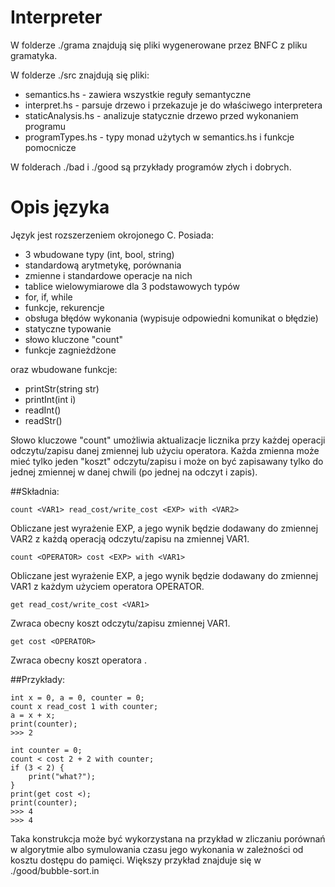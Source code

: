 # Interpreter

W folderze ./grama znajdują się pliki wygenerowane
przez BNFC z pliku gramatyka.

W folderze ./src znajdują się pliki:
 - semantics.hs - zawiera wszystkie reguły semantyczne 
 - interpret.hs - parsuje drzewo i przekazuje je do właściwego interpretera
 - staticAnalysis.hs - analizuje statycznie drzewo przed wykonaniem programu
 - programTypes.hs - typy monad użytych w semantics.hs i funkcje pomocnicze

W folderach ./bad i ./good są przykłady programów złych i dobrych.


# Opis języka
Język jest rozszerzeniem okrojonego C.
Posiada:
 - 3 wbudowane typy (int, bool, string)
 - standardową arytmetykę, porównania
 - zmienne i standardowe operacje na nich
 - tablice wielowymiarowe dla 3 podstawowych typów
 - for, if, while
 - funkcje, rekurencje
 - obsługa błędów wykonania (wypisuje odpowiedni komunikat o błędzie)
 - statyczne typowanie
 - słowo kluczone "count"
 - funkcje zagnieżdżone

oraz wbudowane funkcje:
 - printStr(string str)
 - printInt(int i)
 - readInt() 
 - readStr() 


Słowo kluczowe "count" umożliwia aktualizacje licznika przy każdej operacji
odczytu/zapisu danej zmiennej lub użyciu operatora. Każda zmienna może mieć 
tylko jeden "koszt" odczytu/zapisu i może on być zapisawany tylko do jednej 
zmiennej w danej chwili (po jednej na odczyt i zapis).

##Składnia:

```count <VAR1> read_cost/write_cost <EXP> with <VAR2>```

Obliczane jest wyrażenie EXP, a jego wynik będzie dodawany 
do zmiennej VAR2 z każdą operacją odczytu/zapisu na zmiennej VAR1. 


```count <OPERATOR> cost <EXP> with <VAR1>```

Obliczane jest wyrażenie EXP, a jego wynik będzie dodawany do 
zmiennej VAR1 z każdym użyciem operatora OPERATOR.


```get read_cost/write_cost <VAR1>```

Zwraca obecny koszt odczytu/zapisu zmiennej VAR1. 


```get cost <OPERATOR>```

Zwraca obecny koszt operatora <OPRATOR>.


##Przykłady:

```
int x = 0, a = 0, counter = 0;
count x read_cost 1 with counter;
a = x + x;
print(counter);
>>> 2
```

```
int counter = 0;
count < cost 2 + 2 with counter;
if (3 < 2) {
	print("what?");
}
print(get cost <);
print(counter);
>>> 4
>>> 4
```

Taka konstrukcja może być wykorzystana na przykład w zliczaniu
porównań w algorytmie albo symulowania czasu jego wykonania w zależności od 
kosztu dostępu do pamięci. Większy przykład znajduje się w ./good/bubble-sort.in
